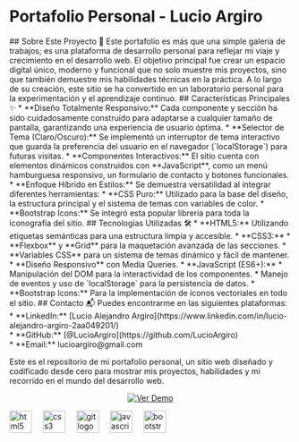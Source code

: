 # Portafolio Personal - Lucio Argiro


</p>
## Sobre Este Proyecto 🚀
Este portafolio es más que una simple galería de trabajos; es una plataforma de desarrollo personal para reflejar mi viaje y crecimiento en el desarrollo web. El objetivo principal fue crear un espacio digital único, moderno y funcional que no solo muestre mis proyectos, sino que también demuestre mis habilidades técnicas en la práctica.
A lo largo de su creación, este sitio se ha convertido en un laboratorio personal para la experimentación y el aprendizaje continuo.
## Características Principales ✨
* **Diseño Totalmente Responsivo:** Cada componente y sección ha sido cuidadosamente construido para adaptarse a cualquier tamaño de pantalla, garantizando una experiencia de usuario óptima.
* **Selector de Tema (Claro/Oscuro):** Se implementó un interruptor de tema interactivo que guarda la preferencia del usuario en el navegador (`localStorage`) para futuras visitas.
* **Componentes Interactivos:** El sitio cuenta con elementos dinámicos construidos con **JavaScript**, como un menú hamburguesa responsivo, un formulario de contacto y botones funcionales.
* **Enfoque Híbrido en Estilos:** Se demuestra versatilidad al integrar diferentes herramientas:
    * **CSS Puro:** Utilizado para la base del diseño, la estructura principal y el sistema de temas con variables de color.
    * **Bootstrap Icons:** Se integró esta popular librería para toda la iconografía del sitio.
## Tecnologías Utilizadas 🛠️
* **HTML5:** Utilizando etiquetas semánticas para una estructura limpia y accesible.
* **CSS3:**
    * **Flexbox** y **Grid** para la maquetación avanzada de las secciones.
    * **Variables CSS** para un sistema de temas dinámico y fácil de mantener.
    * **Diseño Responsivo** con Media Queries.
* **JavaScript (ES6+):**
    * Manipulación del DOM para la interactividad de los componentes.
    * Manejo de eventos y uso de `localStorage` para la persistencia de datos.
* **Bootstrap Icons:** Para la implementación de íconos vectoriales en todo el sitio.
## Contacto 📬
Puedes encontrarme en las siguientes plataformas:
* **LinkedIn:** [Lucio Alejandro Argiro](https://www.linkedin.com/in/lucio-alejandro-argiro-2aa049201/)<br>
* **GitHub:** [@LucioArgiro](https://github.com/LucioArgiro)<br>
* **Email:** lucioargiro@gmail.com<br>

Este es el repositorio de mi portafolio personal, un sitio web diseñado y codificado desde cero para mostrar mis proyectos, habilidades y mi recorrido en el mundo del desarrollo web.
<br>
<p align="center">
  <a href="https://lucioargiro.github.io/Portfolio-Lucio-Argiro/" target="_blank">
    <img src="https://img.shields.io/badge/Ver%20Sitio%20Web-En%20Vivo-4A90E2?style=for-the-badge&logo=github" alt="Ver Demo">
  </a><br>
<div align="left">
  <img src="https://cdn.jsdelivr.net/gh/devicons/devicon/icons/html5/html5-original.svg" height="40" alt="html5 logo"  />
  <img width="12" />
  <img src="https://cdn.jsdelivr.net/gh/devicons/devicon/icons/css3/css3-original.svg" height="40" alt="css3 logo"  />
  <img width="12" />
  <img src="https://cdn.jsdelivr.net/gh/devicons/devicon/icons/git/git-original.svg" height="40" alt="git logo"  />
  <img width="12" />
  <img src="https://cdn.jsdelivr.net/gh/devicons/devicon/icons/javascript/javascript-original.svg" height="40" alt="javascript logo"  />
  <img width="12" />
  <img src="https://skillicons.dev/icons?i=bootstrap" height="40" alt="bootstrap logo"  />
  <img width="12" />

</div>

###
